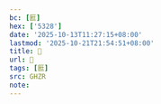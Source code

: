 ```yaml
---
bc: [匨]
hex: ['5328']
date: '2025-10-13T11:27:15+08:00'
lastmod: '2025-10-21T21:54:51+08:00'
title: 󰖣
url: 󰖣
tags: [匨]
src: GHZR
note:
---
```

